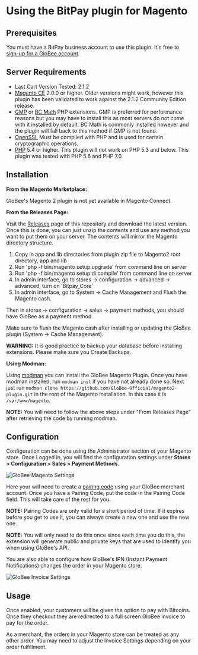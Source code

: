 # Using the BitPay plugin for Magento

## Prerequisites
You must have a BitPay business account to use this plugin.  It's free to [sign-up for a GloBee account](https://globee.com/).

## Server Requirements

* Last Cart Version Tested: 2.1.2
* [Magento CE](http://magento.com/resources/system-requirements) 2.0.0 or higher. Older versions might work, however this plugin has been validated to work against the 2.1.2 Community Edition release.
* [GMP](http://us2.php.net/gmp) or [BC Math](http://us2.php.net/manual/en/book.bc.php) PHP extensions.  GMP is preferred for performance reasons but you may have to install this as most servers do not come with it installed by default.  BC Math is commonly installed however and the plugin will fall back to this method if GMP is not found.
* [OpenSSL](http://us2.php.net/openssl) Must be compiled with PHP and is used for certain cryptographic operations.
* [PHP](http://us2.php.net/downloads.php) 5.4 or higher. This plugin will not work on PHP 5.3 and below. This plugin was tested with PHP 5.6 and PHP 7.0


## Installation

**From the Magento Marketplace:**

GloBee's Magento 2 plugin is not yet available in Magento Connect.

**From the Releases Page:**

Visit the [Releases](https://github.com/GloBee-Official/magento2-plugin/releases) page of this repository and download the latest version. Once this is done, you can just unzip the contents and use any method you want to put them on your server. The contents will mirror the Magento directory structure.

1. Copy in app and lib directories from plugin zip file to Magento2 root directory, app and lib
2. Run 'php -f bin/magento setup:upgrade' from command line on server
3. Run 'php -f bin/magento setup:di:compile' from command line on server
4. In admin interface, go to stores -> configuration -> advanced -> advanced, turn on 'Bitpay_Core'
5. In admin interface, go to System -> Cache Management and Flush the Magento cash.

Then in stores -> configuration -> sales -> payment methods, you should have GloBee as a payment method

Make sure to flush the Magento cash after installing or updating the GloBee plugin (System -> Cache Management).

**WARNING:** It is good practice to backup your database before installing extensions. Please make sure you Create Backups.


**Using Modman:**

Using [modman](https://github.com/colinmollenhour/modman) you can install the GloBee Magento Plugin. Once you have modman installed, run `modman init` if you have not already done so. Next just run `modman clone https://github.com/GloBee-Official/magento2-plugin.git` in the root of the Magento installation. In this case it is `/var/www/magento`.


**NOTE:** You will need to follow the above steps under "From Releases Page" after retrieving the code by running modman.


## Configuration

Configuration can be done using the Administrator section of your Magento store. Once Logged in, you will find the configuration settings under **Stores > Configuration > Sales > Payment Methods**.

![GloBee Magento Settings](https://raw.githubusercontent.com/GloBee-Official/magento2-plugin/master/docs/Magento2Settings.png "BitPay Magento Settings")

Here your will need to create a [pairing code](https://globee.com/api-tokens) using your GloBee merchant account. Once you have a Pairing Code, put the code in the Pairing Code field. This will take care of the rest for you.

**NOTE:** Pairing Codes are only valid for a short period of time. If it expires before you get to use it, you can always create a new one and use the new one.

**NOTE:** You will only need to do this once since each time you do this, the extension will generate public and private keys that are used to identify you when using GloBee's API.

You are also able to configure how GloBee's IPN (Instant Payment Notifications) changes the order in your Magento store.

![GloBee Invoice Settings](https://raw.githubusercontent.com/GloBee-Official/magento2-plugin/master/docs/Magento2InvoiceSettings.png "GloBee Invoice Settings")


## Usage

Once enabled, your customers will be given the option to pay with Bitcoins. Once they checkout they are redirected to a full screen GloBee invoice to pay for the order.

As a merchant, the orders in your Magento store can be treated as any other order. You may need to adjust the Invoice Settings depending on your order fulfillment.
